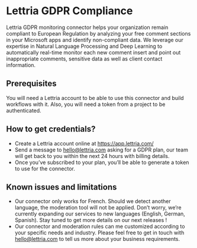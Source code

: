 
# Lettria GDPR Compliance

Lettria GDPR monitoring connector helps your organization remain compliant to European Regulation by analyzing your free comment sections in your Microsoft apps and identify non-compliant data.
We leverage our expertise in Natural Language Processing and Deep Learning to automatically real-time monitor each new comment insert and point out inappropriate comments, sensitive data as well as client contact information.

## Prerequisites

You will need a Lettria account to be able to use this connector and build workflows with it.
Also, you will need a token from a project to be authenticated.

## How to get credentials?

- Create a Lettria account online at https://app.lettria.com/
- Send a message to hello@lettria.com asking for a GDPR plan, our team will get back to you within the next 24 hours with billing details.
- Once you’ve subscribed to your plan, you’ll be able to generate a token to use for the connector.

## Known issues and limitations

- Our connector only works for French. Should we detect another language, the moderation tool will not be applied.
Don’t worry, we’re currently expanding our services to new languages (English, German, Spanish). Stay tuned to get more details on our next releases !
- Our connector and moderation rules can me customized according to your specific needs and industry. Please feel free to get in touch with hello@lettria.com to tell us more about your business requirements.
